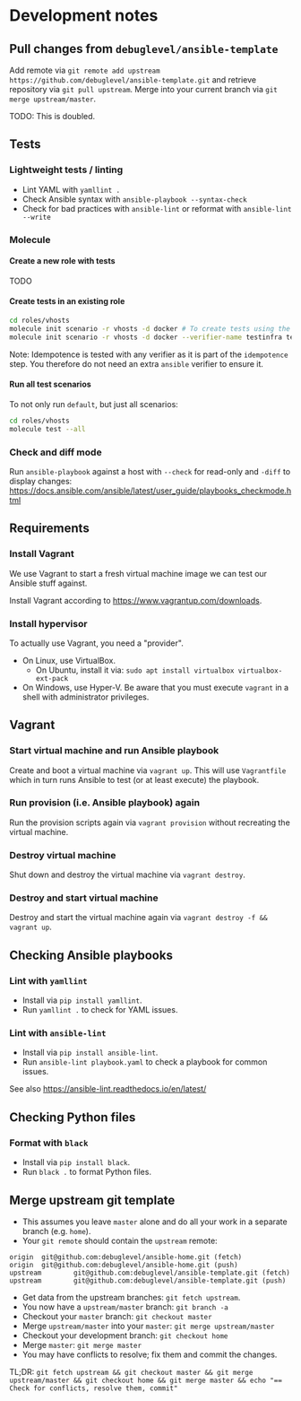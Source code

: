 # Development notes

## Pull changes from `debuglevel/ansible-template`

Add remote via `git remote add upstream https://github.com/debuglevel/ansible-template.git` and retrieve repository via `git pull upstream`. Merge into your current branch via `git merge upstream/master`.

TODO: This is doubled.

## Tests

### Lightweight tests / linting

* Lint YAML with `yamllint .`
* Check Ansible syntax with `ansible-playbook --syntax-check`
* Check for bad practices with `ansible-lint` or reformat with `ansible-lint --write`

### Molecule

#### Create a new role with tests

TODO

#### Create tests in an existing role

```bash
cd roles/vhosts
molecule init scenario -r vhosts -d docker # To create tests using the Ansible verifier
molecule init scenario -r vhosts -d docker --verifier-name testinfra testinfra # To create tests using the testinfra verifier (I assume it to be less cumbersome than writing tests using Ansible)
```

Note: Idempotence is tested with any verifier as it is part of the `idempotence` step. You therefore do not need an extra `ansible` verifier to ensure it.

#### Run all test scenarios

To not only run `default`, but just all scenarios:

```bash
cd roles/vhosts
molecule test --all
```

### Check and diff mode

Run `ansible-playbook` against a host with `--check` for read-only and `-diff` to display changes: <https://docs.ansible.com/ansible/latest/user_guide/playbooks_checkmode.html>

## Requirements

### Install Vagrant

We use Vagrant to start a fresh virtual machine image we can test our Ansible stuff against.

Install Vagrant according to <https://www.vagrantup.com/downloads>.

### Install hypervisor

To actually use Vagrant, you need a "provider".

- On Linux, use VirtualBox.
  - On Ubuntu, install it via: `sudo apt install virtualbox virtualbox-ext-pack`
- On Windows, use Hyper-V. Be aware that you must execute `vagrant` in a shell with administrator privileges.

## Vagrant

### Start virtual machine and run Ansible playbook

Create and boot a virtual machine via `vagrant up`. This will use `Vagrantfile` which in turn runs Ansible to test (or at least execute) the playbook.

### Run provision (i.e. Ansible playbook) again

Run the provision scripts again via `vagrant provision` without recreating the virtual machine.

### Destroy virtual machine

Shut down and destroy the virtual machine via `vagrant destroy`.

### Destroy and start virtual machine

Destroy and start the virtual machine again via `vagrant destroy -f && vagrant up`.

## Checking Ansible playbooks

### Lint with `yamllint`

- Install via `pip install yamllint`.
- Run `yamllint .` to check for YAML issues.

### Lint with `ansible-lint`

- Install via `pip install ansible-lint`.
- Run `ansible-lint playbook.yaml` to check a playbook for common issues.

See also <https://ansible-lint.readthedocs.io/en/latest/>

## Checking Python files

### Format with `black`

- Install via `pip install black`.
- Run `black .` to format Python files.

## Merge upstream git template

- This assumes you leave `master` alone and do all your work in a separate branch (e.g. `home`).
- Your `git remote` should contain the `upstream` remote:

```
origin  git@github.com:debuglevel/ansible-home.git (fetch)
origin  git@github.com:debuglevel/ansible-home.git (push)
upstream        git@github.com:debuglevel/ansible-template.git (fetch)
upstream        git@github.com:debuglevel/ansible-template.git (push)
```

- Get data from the upstream branches: `git fetch upstream`.
- You now have a `upstream/master` branch: `git branch -a`
- Checkout your `master` branch: `git checkout master`
- Merge `upstream/master` into your `master`: `git merge upstream/master`
- Checkout your development branch: `git checkout home`
- Merge `master`: `git merge master`
- You may have conflicts to resolve; fix them and commit the changes.

TL;DR: `git fetch upstream && git checkout master && git merge upstream/master && git checkout home && git merge master && echo "== Check for conflicts, resolve them, commit"`
